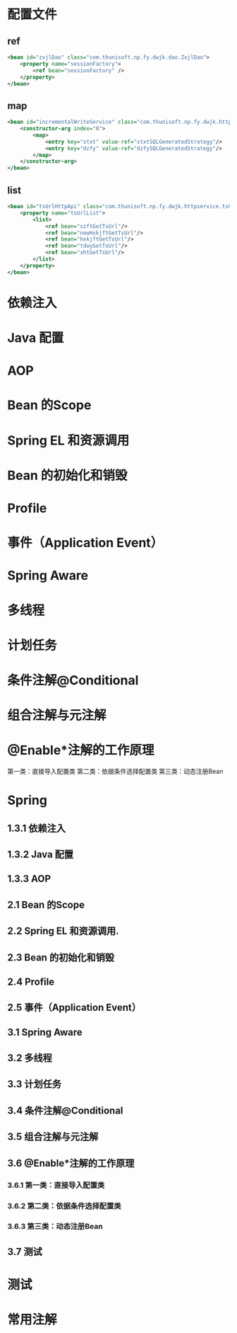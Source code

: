 # 配置文件

## ref

```xml
<bean id="zxjlDao" class="com.thunisoft.np.fy.dwjk.dao.ZxjlDao">
    <property name="sessionFactory">
        <ref bean="sessionFactory" />
    </property>
</bean>
```



## map

```xml
<bean id="incrementalWriteService" class="com.thunisoft.np.fy.dwjk.httpservice.writ.service.IncrementalWriteService">
	<constructor-arg index="0">
		<map>
			<entry key="stxt" value-ref="stxtSQLGeneratedStrategy"/>
			<entry key="dzfy" value-ref="dzfySQLGeneratedStrategy"/>
		</map>
	</constructor-arg>
</bean>
```

## list

```xml
<bean id="tsUrlHttpApi" class="com.thunisoft.np.fy.dwjk.httpservice.tsUrl.NpfytsUrlHttpApi">
    <property name="tsUrlList">
        <list>
            <ref bean="szftGetTsUrl"/>
            <ref bean="newHxkjftGetTsUrl"/>
            <ref bean="hxkjftGetTsUrl"/>
            <ref bean="tdwyGetTsUrl"/>
            <ref bean="xhtGetTsUrl"/>
        </list>
    </property>
</bean>
```

# 依赖注入
# Java 配置
# AOP
# Bean 的Scope
# Spring EL 和资源调用
# Bean 的初始化和销毁
# Profile
# 事件（Application Event）
# Spring Aware
# 多线程
# 计划任务
# 条件注解@Conditional
# 组合注解与元注解
# @Enable*注解的工作原理
 第一类：直接导入配置类
 第二类：依据条件选择配置类
 第三类：动态注册Bean

# Spring

## 1.3.1 依赖注入

## 1.3.2 Java 配置

## 1.3.3 AOP

## 2.1 Bean 的Scope

## 2.2 Spring EL 和资源调用.

## 2.3 Bean 的初始化和销毁

## 2.4 Profile

## 2.5 事件（Application Event）

## 3.1 Spring Aware

## 3.2 多线程

## 3.3 计划任务

## 3.4 条件注解@Conditional

## 3.5 组合注解与元注解

## 3.6 @Enable*注解的工作原理

### 3.6.1 第一类：直接导入配置类

### 3.6.2 第二类：依据条件选择配置类

### 3.6.3 第三类：动态注册Bean

## 3.7 测试

# 测试

# 常用注解